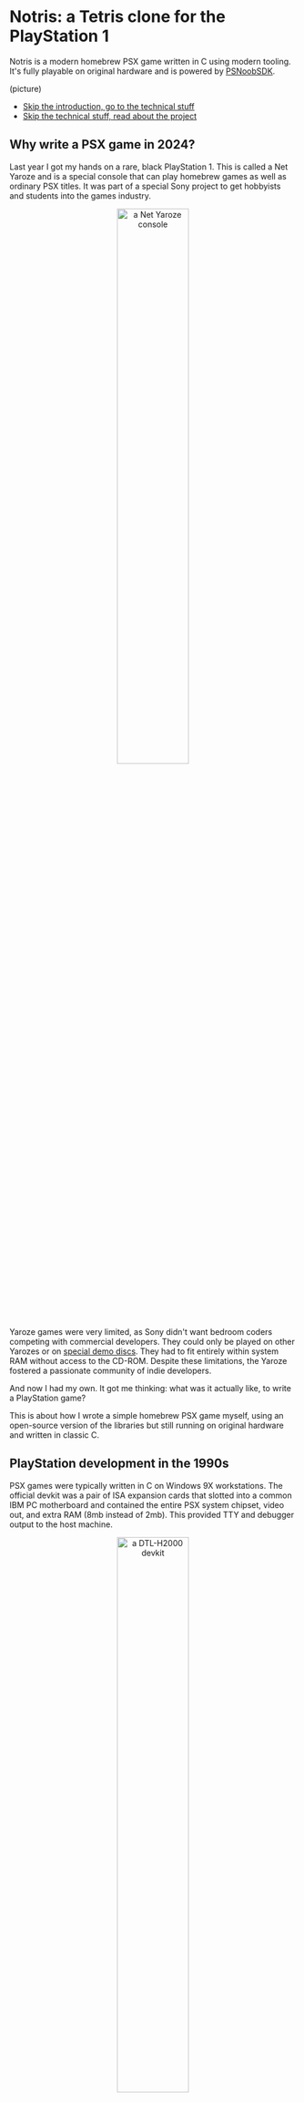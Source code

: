 # Notris: a Tetris clone for the PlayStation 1

Notris is a modern homebrew PSX game written in C using modern tooling. It's fully playable on original hardware and is
powered by [PSNoobSDK](https://github.com/Lameguy64/PSn00bSDK).

(picture)

- [Skip the introduction, go to the technical stuff](#hello-psx)
- [Skip the technical stuff, read about the project](#back-to-the-project)

## Why write a PSX game in 2024?

Last year I got my hands on a rare, black PlayStation 1. This is called a Net Yaroze and is a special console that can
play homebrew games as well as ordinary PSX titles. It was part of a special Sony project to get hobbyists and students
into the games industry.

<p align="center">
  <img src="yaroze.jpg" width=50% height=50% alt="a Net Yaroze console">
</p>

Yaroze games were very limited, as Sony didn't want bedroom coders competing with commercial developers. They could only
be played on other Yarozes or on [special demo discs](https://www.breck-mckye.com/blog/2016/11/net-yaroze/). They had to
fit entirely within system RAM without access to the CD-ROM. Despite these limitations, the Yaroze fostered a passionate
community of indie developers.

And now I had my own. It got me thinking: what was it actually like, to write a PlayStation game?

This is about how I wrote a simple homebrew PSX game myself, using an open-source version of the libraries but still
running on original hardware and written in classic C.

## PlayStation development in the 1990s

PSX games were typically written in C on Windows 9X workstations. The official devkit was a pair of ISA expansion cards
that slotted into a common IBM PC motherboard and contained the entire PSX system chipset, video out, and extra RAM (8mb
instead of 2mb). This provided TTY and debugger output to the host machine.

<p align="center">
  <img src="devkit.jpg" width=50% height=50% alt="a DTL-H2000 devkit">
</p>

You might have heard about blue PlayStations. These were for QA rather than development and are identical to retail
units except that they can play burned CD-ROMs. However, at least one company sold a special addon to convert them into
devkits:

<p align="center">
  <img src="devkit-blue.jpg" width=50% height=50% alt="blue debug devkit">
</p>

The design was very developer-friendly. You could play your game on CRT with normal controllers whilst stepping through
GDB breakpoints on your Windows 95 PC, leafing through a thick textbook of C SDK functions.

In principle, a PSX developer could work entirely in C. The SDK comprised a set of C libraries called PSY-Q, and
included a compiler program `ccpsx` that was really just a frontend over GCC. This supported a range of optimisations, 
like code inlining and loop unrolling, although performance critical sections still warranted hand-optimised assembly.

(You can read about those optimisation in [these SCEE conference slides](https://psx.arthus.net/sdk/Psy-Q/DOCS/CONF/SCEE/96April/optimize.pdf)).

<p align="center">
  <img src="optimise.png" width=50% height=50% alt="example optimisations">
</p>

C++ was supported by `ccpsx` but had a reputation for generating 'bloated' code, as well as slower compile times.
Really, C was the lingua franca of PSX development, but some projects made use of dynamic scripting languages on top of 
a base engine. For example, _Metal Gear Solid_ used TCL for level scripting; and the _Final Fantasy_ games went some
ways further and implemented their own bytecode languages for battles, field and minigame systems. (You can learn more about 
this [here](https://youtu.be/S-8PVydb9CM?si=oU0Rqy6bsd0EVq_F)).

(_For further reading take a look at https://www.retroreversing.com/official-playStation-devkit_)

## Writing my own PSX game

But I came to this from a very different perspective: a software engineer in 2024 who mostly worked on web applications.
My professional experience had almost exclusively been in high level languages like JavaScript and Haskell; I'd done a
little OpenGL work and C++, but modern C++ is almost a completely different language to C.

I knew PSX SDKs existed for languages like Rust, but I wanted to experience the flavour of 'real' PSX programming, the 
way it had been done back in the 90s. So it would be modern toolchains and open source libraries, but C all the way
through.

The game needed to be something 2D that could be prototyped in a couple of days. I settled for a Tetris clone - I 
figured that would be complex _enough_ to experience what I wanted to experience.

## Prototyping in JavaScript

The first step was to build a prototype in a familiar technology. This would allow me to nail down the basic design,
then the logic could be translated piecemeal into C.

As a web developer the most obvious technology for prototyping was JavaScript: it's simple, concise, easy to debug, and
it sports the HTML5 `<canvas>` graphics API. "Notris" came together very quickly

<p align="center">
  <img src="web.png" width=50% height=50% alt="web version of tetris">
</p>

At the same time, I was wary that more high-level JavaScript features would be difficult to port. Anything using
classes or closures would need to be completely rewritten, so I was careful to restrict myself to a simple, procedural
subset of the language.

## Learning C!

Now, I actually had an ulterior motive taking on this project: it was an excuse to finally learn C. The language loomed
large in my mind and I'd begun to develop an inferiority complex over not knowing it.

C has an intimidating reputation and I feared horror stories of dangling pointers, misaligned reads and the dreaded
`segmentation fault`. More precisely: I was worried that if I tried to learn C, and failed, I'd discover
that I wasn't actually a very good programmer after all.

To keep things easy I figured I could use [SDL2](http://www.libsdl.org/) to handle the input and graphics, and compile for my desktop 
environment (MacOS). That would give me a fast build / debug cycle and make the learning curve as gentle as possible.

Despite my fears, I found C incredibly fun. Very quickly it 'clicked' for me. You start from very simple primitives - 
structs, chars, functions - and build them up into layers of abstraction to eventually find yourself sat atop an entire 
working system.

!["Notris" with SDL2](sdl2.png)

"Notris" only took a couple of days to port, and I was very satisfied with my first true C project. And I hadn't had a
single segfault!

SDL had been a pleasure to work with, but there were a few aspects that required me to allocate memory dynamically.
This would be a no-no on the PlayStation, where the `malloc` provided by the PSX kernel doesn't work properly. And the 
graphics pipeline would be an even bigger leap...

## Hello PSX!

When it comes to PlayStation homebrew there are two major choices for your SDK. Either:

1. The original **Psy-Q** library with a modernised toolchain ("Nugget")
2. The new **PSNoobSDK** which is open source

There are a couple of other options like the C++ **Psy-Qo**, and you can even forgo any SDK just to do memory-mapped I/O
yourself - but I was not brave enough for that.

The biggest issue with Psy-Q is that it's still Sony proprietary code, even 30 years later. Legally, any homebrew built
with it is at risk. That is what sunk the [Portal64](https://github.com/Valkirie/portal64) demake: it statically linked `libultra`, which is Nintendo's
proprietary N64 SDK.

But to be honest, the main reason I chose [PSNoobSDK](https://github.com/Lameguy64/PSn00bSDK) was that it's very well documented and simple to set up. The
API is _very_ similar to Psy-Q: for many functions I could just consult the printed references that came with my Yaroze.

If me using a non-authentic SDK offends the PSX purist in you, feel free to quit reading in disgust.

![PSNoobSDK](psnoob.png)

My first task was a kind of hello world: two squares on a coloured background. Sounds simple, right?

## A primer on PSX graphics

(*Some of this is simplified. For a more authoritative guide read the [PSNoobSDK tutorial](http://lameguy64.net/tutorials/pstutorials/chapter1/1-display.html))

To start with, think of the PSX VRAM as a big 1024 by 512 canvas of 16-bit pixels. Altogether that makes 1 megabyte of 
memory shared by framebuffers and textures. We can choose the resolution of the output framebuffer - even up to 640x480 
pixels if we're greedy - but more resolution = fewer textures.

<p align="center">
  <img src="psx-vram.png" width=50% height=50% alt="psx vram model">
</p>

Most PSOne games (and... games generally) have a notion of dual-buffered rendering: whilst one frame is being prepared,
the other is sent to screen. So we need to allocate two frame buffers:

<p align="center">
  <img src="psx-vram-allocation.png" width=50% height=50% alt="psx vram model">
</p>

(Now you can see why 640x480 isn't practical - there isn't enough space for two 480p buffers. But this mode CAN be used
by things like the PSX startup logo, which doesn't need much animation)

The buffers (referred to alternately as display and draw environments) are swapped every frame. Most PSX games target 
30fps (in North America) but the actual VSync interrupt comes at 60hz. Some games manage to run at full 60 fps - Tekken
3 and Kula World (Roll Away) come to mind - but obviously then you need to render in half the time.

### Shapes to screen

But - how does the drawing process work? This is done by the GPU, but the PSX GPU works very differently to a modern
graphics card. Essentially, every frame the GPU is sent an ordered list of graphics 'packets' or commands. "Draw a
triangle here", "load this texture to skin the next quad", et cetera.

The GPU does not do 3D transformations; that is the job of the GTE (Geometry Transform Engine) coprocessor. The GPU 
commands represent purely 2D graphics, already manipulated by 3D hardware.

That means the path of a PSX pixel goes as follows:

1. The program on the CPU creates the primitive (e.g. a textured triangle)
2. (Optionally) the GTE does 3D maths / transformations on the primitive
3. These primitives / packets are linked into an 'ordering table'
4. An SDK function goes through the ordering table and sends the packets to the GPU
5. The GPU processes the packets / commands to output VRAM pixels (rasterization)
6. The framebuffers are swapped. The raster from the last drawEnv is now the displayEnv.
7. Video output hardware scans lines from the raster into a video signal

So in pseudocode the PSX frame loop (basically) goes like this

```
FrameBuffer [0, 1]
OrderingTable [0, 1]

id = 1 // flips every frame

loop {
  // Game logic

  // Construct the next screen by populating the current ordering table
  MakeGraphics(OrderingTable[id])
  
  // Wait for last draw to finish; wait for vertical blank
  DrawSync()
  VSync()
  
  // The other frame has finished drawing in background, so display it
  SetDisplay(Framebuffer[!id])
  
  // Start drawing current frame
  SetDrawing(Framebuffer[id])
  
  // Send ordering table contents to GPU via DMA
  Transfer(OrderingTable[id])

  // Flip
  id = !id
}
```

You can see from this that whilst frame 1 is on-screen, frame 2 is still being painted, and frame 3 is potentially still
being 'constructed' by the program itself. Then after DrawSync / VSync we send frame 2 to the TV, and get the GPU
drawing frame 3.

![Graphics cycle](gfx-cycle.png)

### Ordering tables and z-indexes

As mentioned, the GPU is a completely 2D piece of hardware, it doesn't know about z-coordinates in 3D space. There is no
"z-buffer" to describe occlusions - i.e. which objects are in front of others. So how are items sorted in front of others?

The way it works is that the ordering table comprises a reverse-linked chain of graphics commands. These are traversed
back-to-front to implement the **painter's algorithm**.

![How a scene is made from an ordering table](ordering-table-scene.png)

To be precise, the ordering table is a reverse-linked list. Each item has a pointer to the previous item in the list, 
and we add primitives by inserting them into the chain. Generally OTs are initialised as a fixed array, with each
element in the array representing a 'level' or layer in the display. OTs can be nested for implementing complex scenes.

The following diagram helps 
explain it ([source](https://psx.arthus.net/sdk/Psy-Q/DOCS/TECHNOTE/ordtbl.pdf))

![Ordering table](ordering-table.png)

This approach isn't perfect and sometimes PSX geometry shows weird clipping, because each poly can only be at a single
'z index' in screen space, but it works well enough for most games. These days such limitations are considered part of 
the PSX's distinctive charm.

## Show me some code!

We've talked a lot of theory - what does this look like in practice?

This section won't go through all the code line-by-line but should give you a taster for PSX graphics concepts.

The first thing we need are some structs to contain our buffers. We will have a `RenderContext` that contains two
`RenderBuffers`, and each `RenderBuffer` will contain:

- a `displayEnv` (specifies VRAM area of current display buffer)
- a `drawEnv` (specifies VRAM area of current draw buffer)
- an `orderingTable` (reverse linked list that will contain pointers to graphics packets)
- a `primitivesBuffer` (structs for graphics packets / commands - including all the polygons)

```c
#define OT_SIZE 16
#define PACKETS_SIZE 20480 

typedef struct {
  DISPENV displayEnv;
  DRAWENV drawEnv;
  uint32_t orderingTable[OT_SIZE];
  uint8_t primitivesBuffer[PACKETS_SIZE];
} RenderBuffer;

typedef struct {
  int bufferID;
  uint8_t* p_primitive; // next primitive
  RenderBuffer buffers[2];
} RenderContext;

static RenderContext ctx = { 0 };
```

Every frame we will invert the `bufferID` which means we can seamlessly work on one frame whilst the other is being
displayed. A key detail is that the `p_primtive` is constantly kept pointed at the next byte in the current
`primitivesBuffer`. It is imperative this is incremented every time a primitive is allocated, and reset at the end
of every frame.

Like all C programs we need a `main`. The actual arguments are not populated with anything useful but PSX toolchains are
picky about the signature here:

```c
int main(int argc, const char **argv) { ... }
```

Pretty much before anything we need to set up our display and draw environments, in reverse configuration (so that
DISP_ENV_1 uses the same VRAM as DRAW_ENV_0, and vice versa)

```c
SetDefDispEnv(DISP_ENV_0, 0, 0,   320, 240);
SetDefDispEnv(DISP_ENV_1, 0, 240, 320, 240);

SetDefDrawEnv(DRAW_ENV_0, 0, 240, 320, 240);
SetDefDrawEnv(DRAW_ENV_1, 0, 0,   320, 240);

SetDispMask(1);
```

I am being quite condensed here - and skipping a few steps - but from here every frame basically looks like

```c
while (1) {
  // do game stuff... create graphics for next frame...

  // at the end of loop body
  
  // wait for drawing to finish, wait for next vblank interval
  DrawSync(0);
  VSync(0);

  DISPENV* p_dispenv = &(ctx.buffers[ctx.bufferID].displayEnv);
  DRAWENV* p_drawenv = &(ctx.buffers[ctx.bufferID].drawEnv);
  uint32_t* p_ordertable = ctx.buffers[ctx.bufferID].orderingTable;
  
  // Set display and draw environments
  PutDispEnv(p_dispenv);
  PutDrawEnv(p_drawenv);
  
  // Send ordering table commands to GPU via DMA, starting from the end of the table
  DrawOTagEnv(p_ordertable + OT_SIZE - 1, p_drawEnv);
  
  // Swap buffers and clear state for next frame
  ctx.bufferID ^= 1;
  ctx.p_primitive = ctx.buffers[ctx.bufferID].primitivesBuffer;
  ClearOTagR(ctx.buffers[0].orderingTable, OT_SIZE);
}
```

This might be a lot to take in. Don't worry.

<p align="center">
  <img src="shocked.png" width=50% height=50% alt="psx vram model">
</p>

If you really want to understand this, the best thing is to take a look at [`hello-psx/main.c`](../hello-psx/main.c).
Everything is commented in a fair amount of detail. Alternatively, go through the
[PSNoobSDK tutorial](http://lameguy64.net/tutorials/pstutorials/)... it's pretty terse and quite clearly written.

Now... how do we draw stuff? We write structs into our primitives buffer. This buffer is typed as just a big ole list of 
`chars` so we cast into our shape / command struct, then advance the primitives buffer pointer using `sizeof`:

```c
// Create a tile primitive in the primitive buffer
// We cast p_primitive as a TILE*, so that its char used as the head of the TILE struct
TILE* p_tile = (TILE*)p_primitive;
setTile(p_tile); // very very important to call this macro
setXY0 (p_tile, x, y);
setWH  (p_tile, width, width);
setRGB0(p_tile, 252, 32, 3);
  
// Link into ordering table (z level 2)
int z = 2;
addPrim(ordering_table[buffer_id] + z, p_primitive);

// Then advance buffer
ctx.p_primitive += sizeof(TILE);
```

We just inserted an orange rectangle! Try to contain your excitement.

## Back to the project

At this point in my journey all I really had was a "hello world" demo program, with basic graphics and controller input.
You can see from the code in [`hello-psx`](../hello-psx) that I was documenting as much as possible, really for my own
benefit. A working program was a positive step but not a real game.

![Hello PSX game](hello-psx.png)

It was time to get real.

### Making a UI

I had all key pieces prototyped. now I just needed to combine them to implement my tetris clone

first step is the text and overall UI. this had been easy in SDL where I could just load in a front. the psx would be
much more hands on

there is a debug font, but it's not very good. instead I created a texture using the TIM format and timtool. a few
details about this

(Picture)

I also wanted a 'frame' for the play pieces to fall into. I wanted this to be more colourful than a plain white square
the psx supports nice color gradients. I made each corner the colour of a face button

(Picture)

I then started drawing the Tetronimos. These are made of multiple triangles and a quad. On an upscaling emulator they
look great. The actual rotations are hardcoded, where I treat 16 bit uints like a grid of 4x4 pixels. Then 4 uints 
encode all the rotations

on an upscaling emulator they look fantastic

(Picture, 1x resolution and 4x resolution)

### Something breaks

Testing tetronimos... black screen

(Picture)

Break down the problem - only when drawing many tetronimos
hunch: could this be to do with the primitives buffer?

(visualise how this would fail)

testing with printfs
fixing

(picture)

### Porting the logic

I had the graphics and io, what about the logic
this was very easy to port. able to use a modern compiler with the same pragmas. not using vlas etc

insight: says a lot about C's portability

one difference to know, is there is no malloc. psx malloc is broken. not much impact for me, as I'd deliberately
avoided dynamic memory

### Adding the SCEA logo

license data

(Picture)

## Building and running

runs on emulator, 60fps even with speed restrictions. looks great with upscaling on

(Picture)

What would happen on an actual console?

## The moment of truth

this started with the yaroze purchase, but I wouldn't actually be playing this on yaroze
I wanted to actually compile a full, retail-equivalent playstation game, and run it on a grey console
Having lost my original PSX many years ago I scoured eBay for a model with the ability to play backup discs

burning PSX games is quite tricky these days. oxides, reflectivity, drives. It took some jiggery pokery to get my 
grey playstation finally booting a backup disc. The only way I could get the console to play my games was if I held it
on its side. Good enough

...
